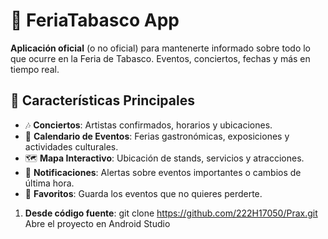 # 🎪 FeriaTabasco App

**Aplicación oficial** (o no oficial) para mantenerte informado sobre todo lo que ocurre en la Feria de Tabasco. Eventos, conciertos, fechas y más en tiempo real.

## 📱 Características Principales
- 🎶 **Conciertos**: Artistas confirmados, horarios y ubicaciones.
- 📅 **Calendario de Eventos**: Ferias gastronómicas, exposiciones y actividades culturales.
- 🗺️ **Mapa Interactivo**: Ubicación de stands, servicios y atracciones.
- 🔔 **Notificaciones**: Alertas sobre eventos importantes o cambios de última hora.
- 🌟 **Favoritos**: Guarda los eventos que no quieres perderte.

1. **Desde código fuente**:
   git clone https://github.com/222H17050/Prax.git
   Abre el proyecto en Android Studio